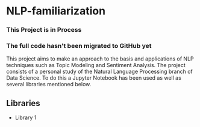 # NLP-familiarization

### This Project is in Process
### The full code hasn't been migrated to GitHub yet

This project aims to make an approach to the basis and applications of NLP techniques such as Topic Modeling and Sentiment Analysis. The project consists of a personal study of the Natural Language Processing branch of Data Science. To do this a Jupyter Notebook has been used as well as several libraries mentioned below.

## Libraries

 - Library 1
